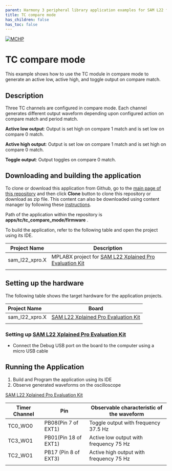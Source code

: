 ```yaml
---
parent: Harmony 3 peripheral library application examples for SAM L22 family
title: TC compare mode 
has_children: false
has_toc: false
---
```


[![MCHP](https://www.microchip.com/ResourcePackages/Microchip/assets/dist/images/logo.png)](https://www.microchip.com)

# TC compare mode

This example shows how to use the TC module in compare mode to generate an active low, active high, and toggle output on compare match.

## Description

Three TC channels are configured in compare mode. Each channel generates different output waveform depending upon configured action on compare match and period match.

**Active low output**: Output is set high on compare 1 match and is
set low on compare 0 match.

**Active high output**: Output is set low on compare 1 match and is
set high on compare 0 match.

**Toggle output**: Output toggles on compare 0 match.

## Downloading and building the application

To clone or download this application from Github, go to the [main page of this repository](https://github.com/Microchip-MPLAB-Harmony/csp_apps_sam_l22) and then click **Clone** button to clone this repository or download as zip file.
This content can also be downloaded using content manager by following these [instructions](https://github.com/Microchip-MPLAB-Harmony/contentmanager/wiki).

Path of the application within the repository is **apps/tc/tc_compare_mode/firmware** .

To build the application, refer to the following table and open the project using its IDE.

| Project Name      | Description                                    |
| ----------------- | ---------------------------------------------- |
| sam_l22_xpro.X | MPLABX project for [SAM L22 Xplained Pro Evaluation Kit](https://www.microchip.com/developmenttools/ProductDetails/ATSAML22-XPRO-B) |
|||

## Setting up the hardware

The following table shows the target hardware for the application projects.

| Project Name| Board|
|:---------|:---------:|
| sam_l22_xpro.X | [SAM L22 Xplained Pro Evaluation Kit](https://www.microchip.com/developmenttools/ProductDetails/ATSAML22-XPRO-B)
|||

### Setting up [SAM L22 Xplained Pro Evaluation Kit](https://www.microchip.com/developmenttools/ProductDetails/ATSAML22-XPRO-B)

- Connect the Debug USB port on the board to the computer using a micro USB cable

## Running the Application

1. Build and Program the application using its IDE
2. Observe generated waveforms on the oscilloscope

[SAM L22 Xplained Pro Evaluation Kit](https://www.microchip.com/developmenttools/ProductDetails/ATSAML22-XPRO-B)

| Timer Channel   | Pin      | Observable characteristic of the waveform
| ----------------| ---------| -----------------------------------------|
| TC0_WO0 | PB08(Pin 7 of EXT1) | Toggle output with frequency 37.5 Hz |
| TC3_WO1 | PB01(Pin 18 of EXT1)  | Active low output with frequency 75 Hz |
| TC2_WO1 | PB17 (Pin 8 of EXT3) | Active high output with frequency 75 Hz |
||||
